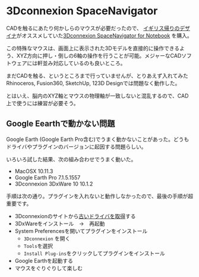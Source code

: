# 3Dconnexion SpaceNavigator

CADを触るにあたり何かしらのマウスが必要だったので、 [イギリス帰りのデザイナ](http://www.triplebottomline.cc)がオススメしていた[3Dconnexion SpaceNavigator for Notebook](http://www.amazon.co.jp/gp/product/B0016OOS16/ref=as_li_ss_tl?ie=UTF8&camp=247&creative=7399&creativeASIN=B0016OOS16&linkCode=as2&tag=mitsukuni-22) を購入。

この特殊なマウスは、画面上に表示された3Dモデルを直接的に操作できるよう、XYZ方向に押し・倒しの6軸の操作を行うことが可能。メジャーなCADソフトウェアには軒並み対応しているのも良いところ。

まだCADを触る、というところまで行っていませんが、とりあえず入れてみたRhinoceros, Fusion360, SketchUp, 123D Designでは問題なく動作した。

とはいえ、脳内のXYZ軸とマウスの物理軸が一致しないと混乱するので、CAD上で使うには練習が必要そう。

## Google Eearthで動かない問題

Google Earth (Google Earth Pro含む)でうまく動かないことがあった。どうもドライバやプラグインのバージョンに起因する問題らしい。

いろいろ試した結果、次の組み合わせでうまく動いた。

- MacOSX 10.11.3
- Google Earth Pro 7.1.5.1557
- 3Dconnexion 3DxWare 10 10.1.2

手順は次の通り。プラグインを入れないと動作しなかったので、最後の手順が超重要です。

- 3Dconnexionのサイトから[古いドライバを取得](http://www.3dconnexion.jp/service/archived-drivers.html)する
- 3DxWareをインストール　→　再起動
- System Preferencesを開いてプラグインをインストール
    - `3Dconnexion` を開く
    - `Tools`を選択
    - `Install Plug-ins`をクリックしてプラグインをインストール
- Google Earthを起動する
- マウスをぐりぐりして楽しむ

